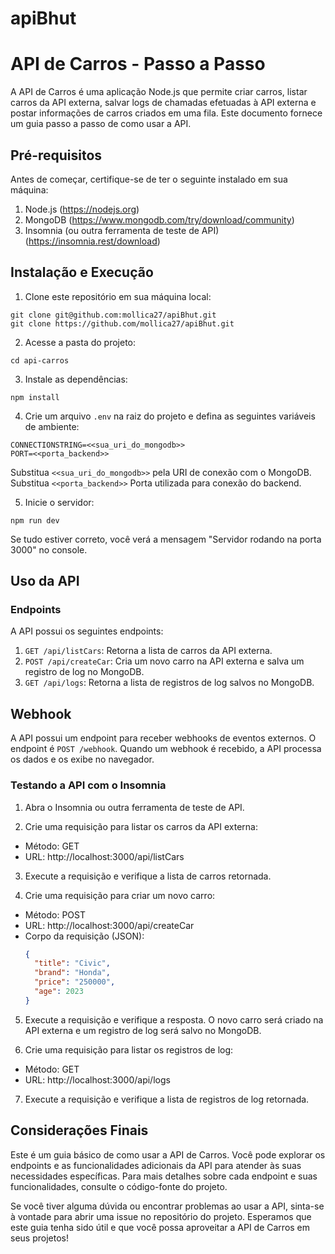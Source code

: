 # apiBhut
# API de Carros - Passo a Passo

A API de Carros é uma aplicação Node.js que permite criar carros, listar carros da API externa, salvar logs de chamadas efetuadas à API externa e postar informações de carros criados em uma fila. Este documento fornece um guia passo a passo de como usar a API.

## Pré-requisitos

Antes de começar, certifique-se de ter o seguinte instalado em sua máquina:

1. Node.js (https://nodejs.org)
2. MongoDB (https://www.mongodb.com/try/download/community)
3. Insomnia (ou outra ferramenta de teste de API) (https://insomnia.rest/download)

## Instalação e Execução

1. Clone este repositório em sua máquina local:

```
git clone git@github.com:mollica27/apiBhut.git
git clone https://github.com/mollica27/apiBhut.git

```

2. Acesse a pasta do projeto:

```
cd api-carros
```

3. Instale as dependências:

```
npm install
```

4. Crie um arquivo `.env` na raiz do projeto e defina as seguintes variáveis de ambiente:

```
CONNECTIONSTRING=<<sua_uri_do_mongodb>>
PORT=<<porta_backend>>
```

Substitua `<<sua_uri_do_mongodb>>` pela URI de conexão com o MongoDB.
Substitua `<<porta_backend>>` Porta utilizada para conexão do backend.

5. Inicie o servidor:

```
npm run dev
```

Se tudo estiver correto, você verá a mensagem "Servidor rodando na porta 3000" no console.

## Uso da API

### Endpoints

A API possui os seguintes endpoints:

1. `GET /api/listCars`: Retorna a lista de carros da API externa.
2. `POST /api/createCar`: Cria um novo carro na API externa e salva um registro de log no MongoDB.
3. `GET /api/logs`: Retorna a lista de registros de log salvos no MongoDB.

## Webhook

A API possui um endpoint para receber webhooks de eventos externos. O endpoint é `POST /webhook`. Quando um webhook é recebido, a API processa os dados e os exibe no navegador.

### Testando a API com o Insomnia

1. Abra o Insomnia ou outra ferramenta de teste de API.

2. Crie uma requisição para listar os carros da API externa:

- Método: GET
- URL: http://localhost:3000/api/listCars

3. Execute a requisição e verifique a lista de carros retornada.

4. Crie uma requisição para criar um novo carro:

- Método: POST
- URL: http://localhost:3000/api/createCar
- Corpo da requisição (JSON):
  ```json
  {
    "title": "Civic",
    "brand": "Honda",
    "price": "250000",
    "age": 2023
  }
  ```

5. Execute a requisição e verifique a resposta. O novo carro será criado na API externa e um registro de log será salvo no MongoDB.

6. Crie uma requisição para listar os registros de log:

- Método: GET
- URL: http://localhost:3000/api/logs

7. Execute a requisição e verifique a lista de registros de log retornada.

## Considerações Finais

Este é um guia básico de como usar a API de Carros. Você pode explorar os endpoints e as funcionalidades adicionais da API para atender às suas necessidades específicas. Para mais detalhes sobre cada endpoint e suas funcionalidades, consulte o código-fonte do projeto.

Se você tiver alguma dúvida ou encontrar problemas ao usar a API, sinta-se à vontade para abrir uma issue no repositório do projeto. Esperamos que este guia tenha sido útil e que você possa aproveitar a API de Carros em seus projetos!


